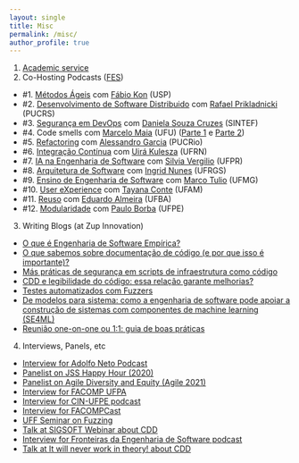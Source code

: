 ```yaml
---
layout: single
title: Misc
permalink: /misc/
author_profile: true
---
```


1. [Academic service](/service)
2. Co-Hosting Podcasts ([FES](https://twitter.com/FronteirasES))
  - #1. [Métodos Ágeis](https://anchor.fm/fronteirases/episodes/1--Mtodos-geis-com-Prof--Fabio-Kon-IMEUSP-efcsgo/a-a2f6hlf) com [Fábio Kon](https://www.ime.usp.br/~kon/) (USP)
  - #2. [Desenvolvimento de Software Distribuido](https://anchor.fm/fronteirases/episodes/2--Desenvolvimento-de-Software-Distribudo-com-Prof--Rafael-Prikladnicki-PUCRS-egnuaj/a-a2mreo1) com [Rafael Prikladnicki](https://www.inf.pucrs.br/rafael/) (PUCRS)
  - #3. [Segurança em DevOps](https://anchor.fm/fronteirases/episodes/3--Segurana-em-DevOps-com-Daniela-S--Cruzes-SINTEFNTNU-ei0u14/a-a2u1mgj) com [Daniela Souza Cruzes](https://scholar.google.com/citations?user=w_cOgesAAAAJ&hl=en) (SINTEF)
  - #4. Code smells com [Marcelo Maia](http://www.portal.facom.ufu.br/pessoas/docentes/marcelo-de-almeida-maia) (UFU) ([Parte 1](https://anchor.fm/fronteirases/episodes/4--Code-smells-com-Marcelo-Maia-UFU---Parte-1-ejkpqr/a-a37b3e1) e [Parte 2](https://anchor.fm/fronteirases/episodes/4--Code-smells-com-Marcelo-Maia-UFU---Parte-2-ekctv0/a-a3d6j22))
  - #5. [Refactoring](https://anchor.fm/fronteirases/episodes/5--Refactoring-com-Alessandro-Garcia-PUC-Rio-el2og7/a-a3idv99) com [Alessandro Garcia](http://www-di.inf.puc-rio.br/~afgarcia/) (PUCRio)
  - #6. [Integração Contínua](https://anchor.fm/fronteirases/episodes/6--Integrao-Contnua-com-Uir-Kulesza-UFRN-emqviu) com [Uirá Kulesza](https://www.dimap.ufrn.br/~uira/) (UFRN)
  - #7. [IA na Engenharia de Software](https://anchor.fm/fronteirases/episodes/7--IA-na-Engenharia-de-Software-com-Silvia-Regina-Vergilio-UFPR-ens1p4) com [Silvia Vergilio](https://www.inf.ufpr.br/silvia/) (UFPR)
  - #8. [Arquitetura de Software](https://anchor.fm/fronteirases/episodes/8--Arquitetura-de-Software-com-Ingrid-Nunes-UFRGS-ep4lg3) com [Ingrid Nunes](https://ingridnunes.github.io/) (UFRGS)
  - #9. [Ensino de Engenharia de Software](https://anchor.fm/fronteirases/episodes/9--Ensino-de-Engenharia-de-Software-com-Marco-Tulio-Valente-UFMG-eqbqoh) com [Marco Tulio](https://homepages.dcc.ufmg.br/~mtov/) (UFMG)
  - #10. [User eXperience](https://anchor.fm/fronteirases/episodes/10--User-Experience-UX-com-Tayana-Conte-UFAM-esqjr9) com [Tayana Conte](https://scholar.google.com.br/citations?user=aThv_5UAAAAJ&hl=en) (UFAM)
  - #11. [Reuso](https://anchor.fm/fronteirases/episodes/11--Reuso-de-Software-com-Eduardo-Almeida-UFBA-ev9co7) com [Eduardo Almeira](#) (UFBA)
  - #12. [Modularidade](https://anchor.fm/fronteirases/episodes/Modularidade-de-Software-com-Paulo-Borba-UFPE-e11atq2) com [Paulo Borba](https://pauloborba.github.io/) (UFPE)
3. Writing Blogs (at Zup Innovation)
- [O que é Engenharia de Software Empírica?](https://www.zup.com.br/blog/o-que-e-engenharia-de-software-empirica)
- [O que sabemos sobre documentação de código (e por que isso é importante)?](https://www.zup.com.br/blog/documentacao-de-software)
- [Más práticas de segurança em scripts de infraestrutura como código](https://www.zup.com.br/blog/infraestrutura-como-codigo-seguranca-em-scripts)
- [CDD e legibilidade do código: essa relação garante melhorias?](https://www.zup.com.br/blog/cdd-e-legibilidade-de-codigo)
- [Testes automatizados com Fuzzers](https://www.zup.com.br/blog/teste-fuzzing)
- [De modelos para sistema: como a engenharia de software pode apoiar a construção de sistemas com componentes de machine learning (SE4ML)](https://www.zup.com.br/blog/se4ml)
- [Reunião one-on-one ou 1:1: guia de boas práticas](https://www.zup.com.br/blog/reuniao-one-on-one-1-1)
4. Interviews, Panels, etc
 - [Interview for Adolfo Neto Podcast](https://anchor.fm/adolfont/episodes/Gustavo-Pinto-Professor-da-Universidade-Federal-do-Par-edaps1)
 - [Panelist on JSS Happy Hour (2020)](https://www.youtube.com/watch?v=rXASV77Sbvk)
 - [Panelist on Agile Diversity and Equity (Agile 2021)](#)
 - [Interview for FACOMP UFPA](https://www.youtube.com/watch?v=H7OeIxuNMSM)
 - [Interview for CIN-UFPE podcast](https://anchor.fm/podcast-cin/episodes/Episdio-piloto-podcasts-organizados-por-alunas--alunos--ex-alunas-e-ex-alunos-do-CIn-e154nt5)
 - [Interview for FACOMPCast](https://open.spotify.com/show/7oGkFKS4eV4WM2XjbEFeJu)
 - [UFF Seminar on Fuzzing](https://www.youtube.com/watch?v=_u2le0BQvDI)
 - [Talk at SIGSOFT Webinar about CDD](https://events.zoom.us/ev/AkTdJnpvc2Dz9cPwATnKzeLm38z9EojN0H0_LGsuk5VMOzI0Op23~AggLXsr32QYFjq8BlYLZ5I06Dg?lmt=1666042207000)
 - [Interview for Fronteiras da Engenharia de Software podcast](https://podcasters.spotify.com/pod/show/fronteirases/episodes/32-Cognitive-Driven-Development--com-Gustavo-Pinto-Zup-Innovation-e-UFPA-e1utfhr)
 - [Talk at It will never work in theory! about CDD](https://www.youtube.com/watch?v=g_ht_LDm5Hw)